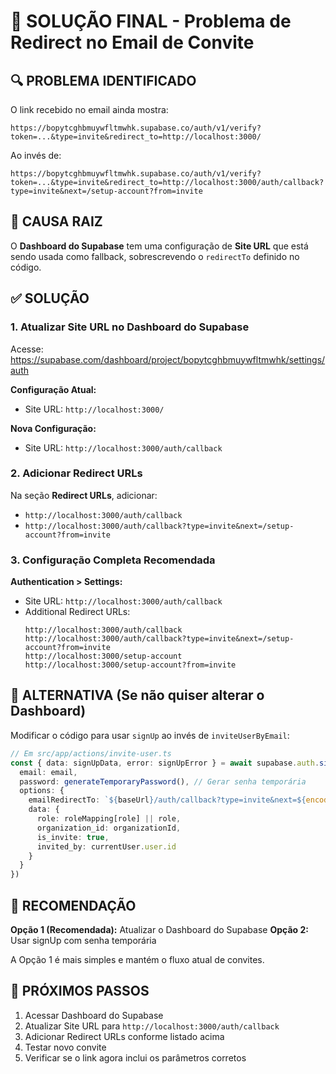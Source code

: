 # 🎯 SOLUÇÃO FINAL - Problema de Redirect no Email de Convite

## 🔍 PROBLEMA IDENTIFICADO

O link recebido no email ainda mostra:
```
https://bopytcghbmuywfltmwhk.supabase.co/auth/v1/verify?token=...&type=invite&redirect_to=http://localhost:3000/
```

Ao invés de:
```
https://bopytcghbmuywfltmwhk.supabase.co/auth/v1/verify?token=...&type=invite&redirect_to=http://localhost:3000/auth/callback?type=invite&next=/setup-account?from=invite
```

## 🎯 CAUSA RAIZ

O **Dashboard do Supabase** tem uma configuração de **Site URL** que está sendo usada como fallback, sobrescrevendo o `redirectTo` definido no código.

## ✅ SOLUÇÃO

### 1. Atualizar Site URL no Dashboard do Supabase

Acesse: https://supabase.com/dashboard/project/bopytcghbmuywfltmwhk/settings/auth

**Configuração Atual:**
- Site URL: `http://localhost:3000/`

**Nova Configuração:**
- Site URL: `http://localhost:3000/auth/callback`

### 2. Adicionar Redirect URLs

Na seção **Redirect URLs**, adicionar:
- `http://localhost:3000/auth/callback`
- `http://localhost:3000/auth/callback?type=invite&next=/setup-account?from=invite`

### 3. Configuração Completa Recomendada

**Authentication > Settings:**
- Site URL: `http://localhost:3000/auth/callback`
- Additional Redirect URLs:
  ```
  http://localhost:3000/auth/callback
  http://localhost:3000/auth/callback?type=invite&next=/setup-account?from=invite
  http://localhost:3000/setup-account
  http://localhost:3000/setup-account?from=invite
  ```

## 🔧 ALTERNATIVA (Se não quiser alterar o Dashboard)

Modificar o código para usar `signUp` ao invés de `inviteUserByEmail`:

```typescript
// Em src/app/actions/invite-user.ts
const { data: signUpData, error: signUpError } = await supabase.auth.signUp({
  email: email,
  password: generateTemporaryPassword(), // Gerar senha temporária
  options: {
    emailRedirectTo: `${baseUrl}/auth/callback?type=invite&next=${encodeURIComponent('/setup-account?from=invite')}`,
    data: {
      role: roleMapping[role] || role,
      organization_id: organizationId,
      is_invite: true,
      invited_by: currentUser.user.id
    }
  }
})
```

## 🎯 RECOMENDAÇÃO

**Opção 1 (Recomendada):** Atualizar o Dashboard do Supabase
**Opção 2:** Usar signUp com senha temporária

A Opção 1 é mais simples e mantém o fluxo atual de convites.

## 📝 PRÓXIMOS PASSOS

1. Acessar Dashboard do Supabase
2. Atualizar Site URL para `http://localhost:3000/auth/callback`
3. Adicionar Redirect URLs conforme listado acima
4. Testar novo convite
5. Verificar se o link agora inclui os parâmetros corretos 